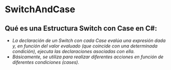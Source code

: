 # SwitchAndCase

## Qué es una Estructura Switch con Case en C#:

- _La declaración de un Switch con cada Case evalúa una expresión dada y, en función del valor evaluado (que coincide con una determinada condición), ejecuta las declaraciones asociadas con ella._
- _Básicamente, se utiliza para realizar diferentes acciones en función de diferentes condiciones (cases)._

